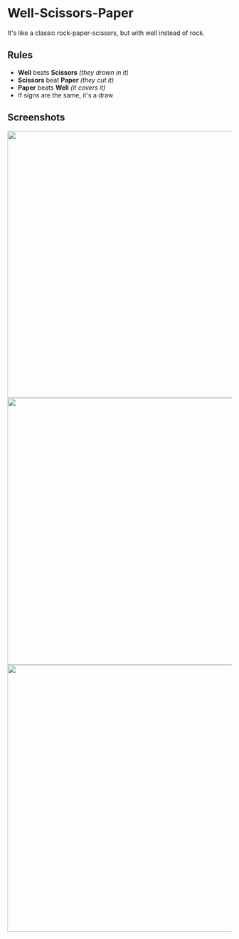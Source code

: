 # Well-Scissors-Paper

It's like a classic rock-paper-scissors, but with well instead of rock.

## Rules

- **Well** beats **Scissors** *(they drown in it)*
- **Scissors** beat **Paper** *(they cut it)*
- **Paper** beats **Well** *(it covers it)*
- If signs are the same, it's a draw

## Screenshots

<img src="https://github.com/user-attachments/assets/f74b6ad4-feae-490b-874e-034d71aacfaf" width="600">
<img src="https://github.com/user-attachments/assets/643e519a-4992-4345-9ce8-9c36ea1fa6ab" width="600">
<img src="https://github.com/user-attachments/assets/a3ff4790-90a0-450c-8964-b8cb8d214464" width="600">
